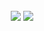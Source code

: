 
<object href="https://linktr.ee/sirvictahh" type="image/svg+xml">
  <img alt="João Víctor Maia's GitHub Profile README" src="https://raw.githubusercontent.com/sirvictahh/sirvictahh/main/maia.svg">
</object>

<div align="center">
    <img class="img"  style="height: auto; width: 50%;" src="https://github-readme-stats.vercel.app/api?username=sirvictahh&show_icons=true&theme=vision-friendly-dark" />
    <img class="img"  style="height: auto; width: 45%;" src="https://github-readme-stats.vercel.app/api/top-langs/?username=sirvictahh&theme=vision-friendly-dark&layout=compact" />
</div>
